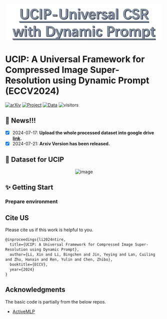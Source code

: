 <p align="center">
  <img src="./figs/UCIP.png" alt="image" style="width:1000px;">
</p>

# UCIP: A Universal Framework for Compressed Image Super-Resolution using Dynamic Prompt (ECCV2024)

[![arXiv](https://img.shields.io/badge/arXiv-Paper-<COLOR>.svg)](https://arxiv.org/pdf/2407.13108)  [![Project](https://img.shields.io/badge/Project-Page-blue.svg)](https://lixinustc.github.io/UCIP.github.io/) [![Data](https://img.shields.io/badge/Dataset-Link-magenta.svg)](https://drive.google.com/file/d/1LwZiTOofyhJTZb3yILSC9mCX1gsxTdrA/view) 
![visitors](https://visitor-badge.laobi.icu/badge?page_id=lixinustc/UCIP)
## :bookmark: News!!!
- [x] 2024-07-17: **Upload the whole processed dataset into google drive [link](https://drive.google.com/file/d/1LwZiTOofyhJTZb3yILSC9mCX1gsxTdrA/view).**
- [x] 2024-07-21: **Arxiv Version has been released.**

## 📌 Dataset for UCIP 
<p align="center">
  <img src="xx" alt="image" style="width:1000px;">
</p>


## :sparkles: Getting Start

### Prepare environment


## Cite US
Please cite us if this work is helpful to you.

```
@inproceedings{li2024ntire,
  title={UCIP: A Universal Framework for Compressed Image Super-Resolution using Dynamic Prompt},
  author={Li, Xin and Li, Bingchen and Jin, Yeying and Lan, Cuiling and Zhu, Hanxin and Ren, Yulin and Chen, Zhibo},
  booktitle={ECCV},
  year={2024}
}
```

## Acknowledgments
The basic code is partially from the below repos.
- [ActiveMLP](link)
